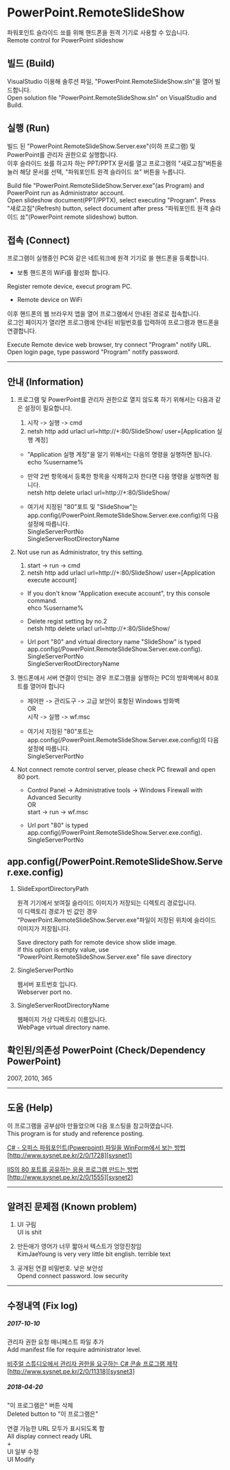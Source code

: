 # PowerPoint.RemoteSlideShow
파워포인트 슬라이드 쑈를 위해 핸드폰을 원격 기기로 사용할 수 있습니다.<br>
Remote control for PowerPoint slideshow 

## 빌드 (Build)
VisualStudio 이용해 솔루션 파일, "PowerPoint.RemoteSlideShow.sln"을 열어 빌드합니다.<br>
Open solution file "PowerPoint.RemoteSlideShow.sln" on VisualStudio and Build.

## 실행 (Run)
빌드 된 "PowerPoint.RemoteSlideShow.Server.exe"(이하 프로그램) 및 PowerPoint를 관리자 권한으로 실행합니다.<br>
이후 슬라이드 쑈를 하고자 하는 PPT/PPTX 문서를 열고 프로그램의 "새로고침"버튼을 눌러 해당 문서를 선택, "파워포인트 원격 슬라이드 쑈" 버튼을 누릅니다.

Build file "PowerPoint.RemoteSlideShow.Server.exe"(as Program) and PowerPoint run as Administrator account.<br>
Open slideshow document(PPT/PPTX), select executing "Program".
Press "새로고침"(Refresh) button, select document after press "파워포인트 원격 슬라이드 쑈"(PowerPoint remote slideshow) button.

## 접속 (Connect)
프로그램이 실행중인 PC와 같은 네트워크에 원격 기기로 쓸 핸드폰을 등록합니다.

* 보통 핸드폰의 WiFi를 활성화 합니다.

Register remote device, execut program PC.

* Remote device on WiFi


이후 핸드폰의 웹 브라우저 앱을 열어 프로그램에서 안내된 경로로 접속합니다.<br>
로그인 페이지가 열리면 프로그램에 안내된 비밀번호를 입력하여 프로그램과 핸드폰을 연결합니다.

Execute Remote device web browser, try connect "Program" notify URL.<br>
Open login page, type password "Program" notify password.

* * *

## 안내 (Information)
1. 프로그램 및 PowerPoint를 관리자 권한으로 열지 않도록 하기 위해서는 다음과 같은 설정이 필요합니다. 
    1. 시작 -> 실행 -> cmd
    2. netsh http add urlacl url=http://+:80/SlideShow/ user=[Application 실행 계정] 

    * "Application 실행 계정"을 알기 위해서는 다음의 명령을 실행하면 됩니다.<br>
        echo %username%
    
    * 만약 2번 항목에서 등록한 항목을 삭제하고자 한다면 다음 명령을 실행하면 됩니다.<br>
        netsh http delete urlacl url=http://+:80/SlideShow/ 

    * 여기서 지정된 "80"포트 및 "SlideShow"는 app.config(/PowerPoint.RemoteSlideShow.Server.exe.config)의 다음 설정에 따릅니다.<br>
        SingleServerPortNo<br>
        SingleServerRootDirectoryName

1. Not use run as Administrator, try this setting.
    1. start -> run -> cmd
    2. netsh http add urlacl url=http://+:80/SlideShow/ user=[Application execute account] 

    * If you don't know "Application execute account", try this console command.<br>
        ehco %username%

    * Delete regist setting by no.2<br>
        netsh http delete urlacl url=http://+:80/SlideShow/ 

    * Url port "80" and virtual directory name "SlideShow" is typed app.config(/PowerPoint.RemoteSlideShow.Server.exe.config).
        SingleServerPortNo<br>
        SingleServerRootDirectoryName    

2. 핸드폰에서 서버 연결이 안되는 경우 프로그램을 실행하는 PC의 방화벽에서 80포트를 열어야 합니다

    * 제어판 -> 관리도구 -> 고급 보안이 포함된 Windows 방화벽<br>
      OR<br>
      시작 -> 실행 -> wf.msc

    * 여기서 지정된 "80"포트는 app.config(/PowerPoint.RemoteSlideShow.Server.exe.config)의 다음 설정에 따릅니다.<br>
        SingleServerPortNo

2. Not connect remote control server, please check PC firewall and open 80 port.    

    * Control Panel -> Administrative tools -> Windows Firewall with Advanced Security<br>
      OR<br>
      start -> run -> wf.msc

    * Url port "80" is typed app.config(/PowerPoint.RemoteSlideShow.Server.exe.config).<br>	
        SingleServerPortNo     

## app.config(/PowerPoint.RemoteSlideShow.Server.exe.config)
1. SlideExportDirectoryPath

    원격 기기에서 보여질 슬라이드 이미지가 저장되는 디렉토리 경로입니다.<br>
    이 디렉토리 경로가 빈 값인 경우 "PowerPoint.RemoteSlideShow.Server.exe"파일이 저장된 위치에 슬라이드 이미지가 저장됩니다.

    Save directory path for remote device show slide image.<br>
    If this option is empty value, use "PowerPoint.RemoteSlideShow.Server.exe" file save directory

2. SingleServerPortNo

    웹서버 포트번호 입니다.<br>
    Webserver port no.

3. SingleServerRootDirectoryName

    웹페이지 가상 디렉토리 이름입니다.<br>
    WebPage virtual directory name.

## 확인된/의존성 PowerPoint (Check/Dependency PowerPoint)
2007, 2010, 365

* * *

## 도움 (Help)
이 프로그램을 공부삼아 만들었으며 다음 포스팅을 참고하였습니다.<br>
This program is for study and reference posting.

[C# - 오피스 파워포인트(Powerpoint) 파일을 WinForm에서 보는 방법][sysnet1]<br>
[http://www.sysnet.pe.kr/2/0/1728][sysnet1]

[IIS의 80 포트를 공유하는 응용 프로그램 만드는 방법][sysnet2]<br>
[http://www.sysnet.pe.kr/2/0/1555][sysnet2]

[sysnet1]: http://www.sysnet.pe.kr/2/0/1728
[sysnet2]: http://www.sysnet.pe.kr/2/0/1555

* * *

## 알려진 문제점 (Known problem)

1. UI 구림<br />
    UI is shit

2. 만든애가 영어가 너무 짧아서 텍스트가 엉망진창임<br />
    KimJaeYoung is very very little bit english. terrible text

3. 공개된 연결 비밀번호. 낮은 보안성<br />
    Opend connect password. low security

* * *

## 수정내역 (Fix log)

##### 2017-10-10
관리자 권한 요청 매니페스트 파일 추가<br>
Add manifest file for require administrator level.

[비주얼 스튜디오에서 관리자 권한을 요구하는 C# 콘솔 프로그램 제작][sysnet3]<br>
[http://www.sysnet.pe.kr/2/0/11318][sysnet3]

[sysnet3]: http://www.sysnet.pe.kr/2/0/11318

##### 2018-04-20
"이 프로그램은" 버튼 삭제<br />
Deleted button to "이 프로그램은"

연결 가능한 URL 모두가 표시되도록 함<br />
All display connect ready URL<br />
+<br />
UI 일부 수정<br />
UI Modify


